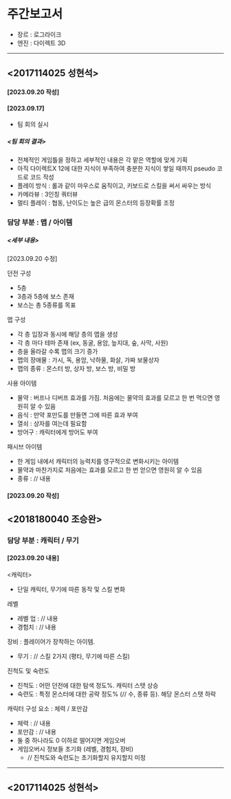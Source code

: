 # 주간보고서
- 장르 : 로그라이크
- 엔진 : 다이렉트 3D

---
## <2017114025 성현석>
#### [2023.09.20 작성]

#### [2023.09.17]
- 팀 회의 실시
##### <팀 회의 결과>
- 전체적인 게임틀을 정하고 세부적인 내용은 각 맡은 역할에 맞게 기획
- 아직 다이렉트X 12에 대한 지식이 부족하여 충분한 지식이 쌓일 때까지 pseudo 코드로 코드 작성
- 플레이 방식 : 롤과 같이 마우스로 움직이고, 키보드로 스킬을 써서 싸우는 방식
- 카메라뷰 : 3인칭 쿼터뷰
- 멀티 플레이 : 협동, 난이도는 높은 급의 몬스터의 등장확률 조정

### 담당 부분 : 맵 / 아이템

##### <세부 내용>
[2023.09.20 수정]

던전 구성
- 5층
- 3층과 5층에 보스 존재
- 보스는 총 5종류를 목표

맵 구성
- 각 층 입장과 동시에 해당 층의 맵을 생성
- 각 층 마다 테마 존재 (ex, 동굴, 용암, 늪지대, 숲, 사막, 사원)
- 층을 올라갈 수록 맵의 크기 증가
- 맵의 장애물 : 가시, 독, 용암, 낙하물, 화살, 가짜 보물상자
- 맵의 종류 : 몬스터 방, 상자 방, 보스 방, 비밀 방

사용 아이템
- 물약 : 버프나 디버프 효과를 가짐. 처음에는 물약의 효과를 모르고 한 번 먹으면 영원히 알 수 있음
- 음식 : 만약 포만도를 만들면 그에 따른 효과 부여
- 열쇠 : 상자를 여는데 필요함
- 방어구 : 캐릭터에게 방어도 부여

패시브 아이템
- 한 게임 내에서 캐릭터의 능력치를 영구적으로 변화시키는 아이템
- 물약과 마찬가지로 처음에는 효과를 모르고 한 번 얻으면 영원히 알 수 있음
- 종류 : // 내용

#### [2023.09.20 작성]

## <2018180040 조승완>
### 담당 부분 : 캐릭터 / 무기

#### [2023.09.20 내용]

<캐릭터> 
- 단일 캐릭터, 무기에 따른 동작 및 스킬 변화

레벨
- 레벨 업 : // 내용
- 경험치 : // 내용
  
장비 : 플레이어가 장착하는 아이템. 
- 무기 : // 스킬 2가지 (평타, 무기에 따른 스킬)

진척도 및 숙련도
- 진척도 : 어떤 던전에 대한 탐색 정도%. 캐릭터 스탯 상승
- 숙련도 : 특정 몬스터에 대한 공략 정도% (// 수, 종류 등). 해당 몬스터 스탯 하락

캐릭터 구성 요소 : 체력 / 포만감
- 체력 : // 내용
- 포만감 : // 내용
- 둘 중 하나라도 0 이하로 떨어지면 게임오버
- 게임오버시 정보들 초기화 (레벨, 경험치, 장비)
    - // 진척도와 숙련도는 초기화할지 유지할지 미정

---
## <2017114025 성현석>
